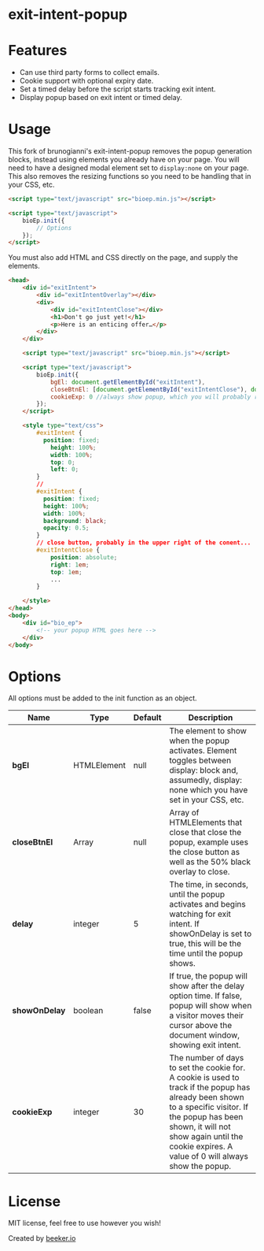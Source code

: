 # exit-intent-popup

# Features

- Can use third party forms to collect emails.
- Cookie support with optional expiry date.
- Set a timed delay before the script starts tracking exit intent.
- Display popup based on exit intent or timed delay.

# Usage

This fork of brunogianni's exit-intent-popup removes the popup generation blocks, instead using elements you already have on your page. You will need to have a designed modal element set to `display:none` on your page. This also removes the resizing functions so you need to be handling that in your CSS, etc.

```html
<script type="text/javascript" src="bioep.min.js"></script>

<script type="text/javascript">
    bioEp.init({
        // Options
    });
</script>
```

You must also add HTML and CSS directly on the page, and supply the elements.

```html
<head>
    <div id="exitIntent">
        <div id="exitIntentOverlay"></div>
        <div>
            <div id="exitIntentClose"></div>    
            <h1>Don't go just yet!</h1>
            <p>Here is an enticing offer…</p>
        </div>
    </div>

    <script type="text/javascript" src="bioep.min.js"></script>

    <script type="text/javascript">
        bioEp.init({
            bgEl: document.getElementById("exitIntent"),
            closeBtnEl: [document.getElementById("exitIntentClose"), document.getElementById("exitIntentOverlay")],
            cookieExp: 0 //always show popup, which you will probably remove after initial testing! (see options)
        });
    </script>

    <style type="text/css">
        #exitIntent {          
          position: fixed;
            height: 100%;
            width: 100%;
            top: 0;
            left: 0;
        }
        //     
        #exitIntent {
          position: fixed;
          height: 100%;
          width: 100%;
          background: black;
          opacity: 0.5;          
        }
        // close button, probably in the upper right of the conent...
        #exitIntentClose {
            position: absolute;
            right: 1em;
            top: 1em;
            ...
        }  

    </style>
</head>
<body>
    <div id="bio_ep">
        <!-- your popup HTML goes here -->
    </div>
</body>
```

# Options

All options must be added to the init function as an object.

Name            | Type        | Default | Description
--------------- | ----------- | ------- | -----------------------------------------------------------------------------------------------------------------------------------------------------------------------------------------------------------------------------------------------------
**bgEl**        | HTMLElement | null    | The element to show when the popup activates. Element toggles between display: block and, assumedly, display: none which you have set in your CSS, etc.
**closeBtnEl**  | Array | null    | Array of HTMLElements that close that close the popup, example uses the close button as well as the 50% black overlay to close.
**delay**       | integer     | 5       | The time, in seconds, until the popup activates and begins watching for exit intent. If showOnDelay is set to true, this will be the time until the popup shows.
**showOnDelay** | boolean     | false   | If true, the popup will show after the delay option time. If false, popup will show when a visitor moves their cursor above the document window, showing exit intent.
**cookieExp**   | integer     | 30      | The number of days to set the cookie for. A cookie is used to track if the popup has already been shown to a specific visitor. If the popup has been shown, it will not show again until the cookie expires. A value of 0 will always show the popup.

# License

MIT license, feel free to use however you wish!

Created by [beeker.io](http://beeker.io/exit-intent-popup-script-tutorial)

